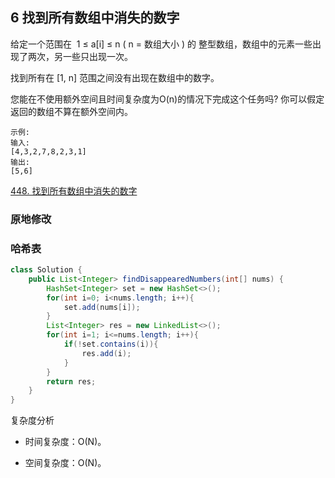 ## 6 找到所有数组中消失的数字

给定一个范围在  1 ≤ a[i] ≤ n ( n = 数组大小 ) 的 整型数组，数组中的元素一些出现了两次，另一些只出现一次。

找到所有在 [1, n] 范围之间没有出现在数组中的数字。

您能在不使用额外空间且时间复杂度为O(n)的情况下完成这个任务吗? 你可以假定返回的数组不算在额外空间内。

```
示例:
输入:
[4,3,2,7,8,2,3,1]
输出:
[5,6]
```

[448. 找到所有数组中消失的数字](https://leetcode-cn.com/problems/find-all-numbers-disappeared-in-an-array/)



### 原地修改





### 哈希表


```java
class Solution {
    public List<Integer> findDisappearedNumbers(int[] nums) {
        HashSet<Integer> set = new HashSet<>();
        for(int i=0; i<nums.length; i++){
            set.add(nums[i]);
        }
        List<Integer> res = new LinkedList<>();
        for(int i=1; i<=nums.length; i++){
            if(!set.contains(i)){
                res.add(i);
            }
        }
        return res;
    }
}
```


复杂度分析

* 时间复杂度：O(N)。

* 空间复杂度：O(N)。